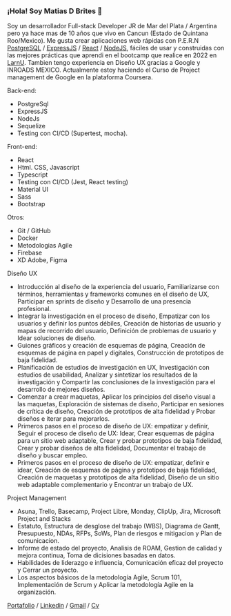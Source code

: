 ### ¡Hola! Soy Matias D Brites 👋

Soy un desarrollador Full-stack Developer JR de Mar del Plata / Argentina pero ya hace mas de 10 años que vivo en Cancun (Estado de Quintana Roo/Mexico). Me gusta crear aplicaciones web rápidas con P.E.R.N    [PostgreSQL](https://www.postgresql.org/) / [ExpressJS](https://expressjs.com/es/) / [React](https://es.reactjs.org/) / [NodeJS](https://nodejs.org/en/), fáciles de usar y construidas con las mejores prácticas que aprendi en el bootcamp que realice en 2022 en [LarnU](https://www.larnu.com/bootcamp).
Tambien tengo experiencia en Diseño UX gracias a Google y INROADS MEXICO. Actualmente estoy haciendo el Curso de Project management de Google en la plataforma Coursera.

Back-end:
* PostgreSql
* ExpressJS
* NodeJs
* Sequelize
* Testing con CI/CD (Supertest, mocha).

Front-end:
* React 
* Html. CSS, Javascript
* Typescript
* Testing con CI/CD (Jest, React testing)
* Material UI
* Sass
* Bootstrap

Otros:
* Git / GitHub
* Docker
* Metodologias Agile
* Firebase
* XD Adobe, Figma

Diseño UX
* Introducción al diseño de la experiencia del usuario, Familiarizarse con términos, herramientas y frameworks comunes en el diseño de UX,
Participar en sprints de diseño y Desarrollo de una presencia profesional.
* Integrar la investigación en el proceso de diseño, Empatizar con los usuarios y definir los puntos débiles, Creación de historias de usuario y mapas de recorrido del usuario, Definición de problemas de usuario y Idear soluciones de diseño.
* Guiones gráficos y creación de esquemas de página, Creación de esquemas de página en papel y digitales, Construcción de prototipos de baja fidelidad.
* Planificación de estudios de investigación en UX, Investigación con estudios de usabilidad, Analizar y sintetizar los resultados de la investigación y Compartir las conclusiones de la investigación para el desarrollo de mejores diseños.
* Comenzar a crear maquetas, Aplicar los principios del diseño visual a las maquetas, Exploración de sistemas de diseño, Participar en sesiones de crítica de diseño, Creación de prototipos de alta fidelidad y Probar diseños e iterar para mejorarlos.
* Primeros pasos en el proceso de diseño de UX: empatizar y definir, Seguir el proceso de diseño de UX: Idear, Crear esquemas de página para un sitio web adaptable, Crear y probar prototipos de baja fidelidad, Crear y probar diseños de alta fidelidad, Documentar el trabajo de diseño y buscar empleo.
* Primeros pasos en el proceso de diseño de UX: empatizar, definir e idear, Creación de esquemas de página y prototipos de baja fidelidad, Creación de maquetas y prototipos de alta fidelidad, Diseño de un sitio web adaptable complementario y Encontrar un trabajo de UX.

Project Management
* Asuna, Trello, Basecamp, Project Libre, Monday, ClipUp, Jira, Microsoft Project and Stacks
* Estatuto, Estructura de desglose del trabajo (WBS), Diagrama de Gantt, Presupuesto, NDAs, RFPs, SoWs, Plan de riesgos e mitigacion y Plan de comunicacion.
* Informe de estado del proyecto, Analisis de ROAM, Gestion de calidad y mejora continua, Toma de dicisiones basadas en datos.
* Habilidades de liderazgo e influencia, Comunicación eficaz del proyecto y Cerrar un proyecto. 
* Los aspectos básicos de la metodología Agile, Scrum 101, Implementación de Scrum y Aplicar la metodología Agile en la organización.

[Portafolio](https://proyecto-final-react-mdb.vercel.app/) / [Linkedin](https://www.linkedin.com/in/matias-d-brites-9b0251a3/) / [Gmail](mailto:matias.brites@gmail.com) / [Cv](https://matiasdbrites.github.io/cv_mdb/)



<!-- **MatiasDBrites/MatiasDBrites** is a ✨ _special_ ✨ repository because its `README.md` (this file) appears on your GitHub profile.
-->
